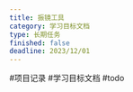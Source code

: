 ```yaml
---
title: 振镜工具
category: 学习目标文档
type: 长期任务
finished: false
deadline: 2023/12/01
---
```


#项目记录 #学习目标文档 #todo